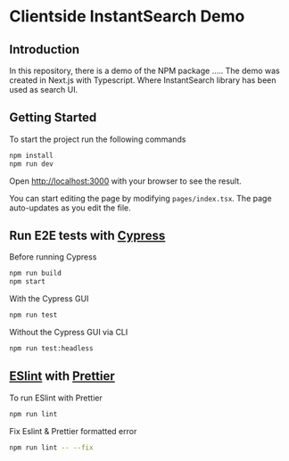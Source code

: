 # Clientside InstantSearch Demo
## Introduction

In this repository, there is a demo of the NPM package ..... The demo was created in Next.js with Typescript. Where InstantSearch library has been used as search UI.


## Getting Started

To start the project run the following commands

```bash
npm install
npm run dev
```

Open [http://localhost:3000](http://localhost:3000) with your browser to see the result.

You can start editing the page by modifying `pages/index.tsx`. The page auto-updates as you edit the file.

## Run E2E tests with [Cypress](https://www.cypress.io/)

Before running Cypress
```bash
npm run build
npm start
```

With the Cypress GUI
```bash
npm run test
```

Without the Cypress GUI via CLI
```bash
npm run test:headless
```

## [ESlint](https://eslint.org/) with [Prettier](https://prettier.io/)

To run ESlint with Prettier
```bash
npm run lint
```

Fix Eslint & Prettier formatted error
```bash
npm run lint -- --fix
```
